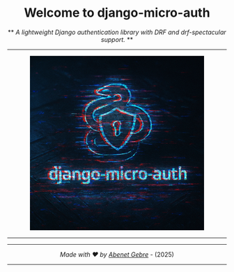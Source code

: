 <!-- Header -->
<div align="center">

# **Welcome to django-micro-auth**
** _A lightweight Django authentication library with DRF and drf-spectacular support._ **
<hr>

<img src="./docs/logo.django-micro-auth.png" alt="django-micro-auth_logo" width="400">

</div>
<hr>
<!-- Header End -->

<!-- Body -->

<!-- Body End -->

<!-- Footer -->
<hr>
<div align="center">

_Made with ❤️ by [Abenet Gebre](https://www.linkedin.com/in/abenetg/)_ - (2025)

</div>
<hr>
<!-- Footer End -->